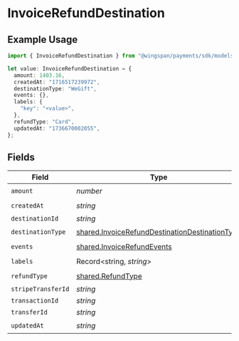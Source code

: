 # InvoiceRefundDestination

## Example Usage

```typescript
import { InvoiceRefundDestination } from "@wingspan/payments/sdk/models/shared";

let value: InvoiceRefundDestination = {
  amount: 1403.16,
  createdAt: "1716517239972",
  destinationType: "WeGift",
  events: {},
  labels: {
    "key": "<value>",
  },
  refundType: "Card",
  updatedAt: "1736670002055",
};
```

## Fields

| Field                                                                                                                   | Type                                                                                                                    | Required                                                                                                                | Description                                                                                                             |
| ----------------------------------------------------------------------------------------------------------------------- | ----------------------------------------------------------------------------------------------------------------------- | ----------------------------------------------------------------------------------------------------------------------- | ----------------------------------------------------------------------------------------------------------------------- |
| `amount`                                                                                                                | *number*                                                                                                                | :heavy_check_mark:                                                                                                      | N/A                                                                                                                     |
| `createdAt`                                                                                                             | *string*                                                                                                                | :heavy_check_mark:                                                                                                      | N/A                                                                                                                     |
| `destinationId`                                                                                                         | *string*                                                                                                                | :heavy_minus_sign:                                                                                                      | N/A                                                                                                                     |
| `destinationType`                                                                                                       | [shared.InvoiceRefundDestinationDestinationType](../../../sdk/models/shared/invoicerefunddestinationdestinationtype.md) | :heavy_check_mark:                                                                                                      | N/A                                                                                                                     |
| `events`                                                                                                                | [shared.InvoiceRefundEvents](../../../sdk/models/shared/invoicerefundevents.md)                                         | :heavy_check_mark:                                                                                                      | N/A                                                                                                                     |
| `labels`                                                                                                                | Record<string, *string*>                                                                                                | :heavy_check_mark:                                                                                                      | N/A                                                                                                                     |
| `refundType`                                                                                                            | [shared.RefundType](../../../sdk/models/shared/refundtype.md)                                                           | :heavy_check_mark:                                                                                                      | N/A                                                                                                                     |
| `stripeTransferId`                                                                                                      | *string*                                                                                                                | :heavy_minus_sign:                                                                                                      | N/A                                                                                                                     |
| `transactionId`                                                                                                         | *string*                                                                                                                | :heavy_minus_sign:                                                                                                      | N/A                                                                                                                     |
| `transferId`                                                                                                            | *string*                                                                                                                | :heavy_minus_sign:                                                                                                      | N/A                                                                                                                     |
| `updatedAt`                                                                                                             | *string*                                                                                                                | :heavy_check_mark:                                                                                                      | N/A                                                                                                                     |